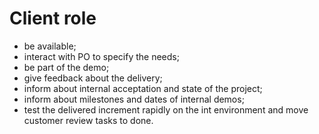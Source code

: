 # Client role

- be available;
- interact with PO to specify the needs;
- be part of the demo;
- give feedback about the delivery;
- inform about internal acceptation and state of the project;
- inform about milestones and dates of internal demos;
- test the delivered increment rapidly on the int environment and move customer review tasks to done.
